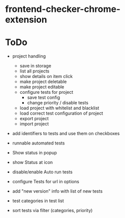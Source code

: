 # frontend-checker-chrome-extension

# ToDo

- project handling
    - save in storage
    - list all projects
    - show details on item click
    - make project deletable
    - make project editable
    - configure tests for project
        - save test config
        - change priority / disable tests
    - load project with whitelist and blacklist
    - load correct test configuration of project
    - export project
    - import project

- add identifiers to tests and use them on checkboxes
- runnable automated tests
- Show status in popup
- show Status at icon
- disable/enable Auto run tests
- configure Tests for url in options
- add "new version" info with list of new tests
- test categories in test list
- sort tests via filter (categories, priority)
